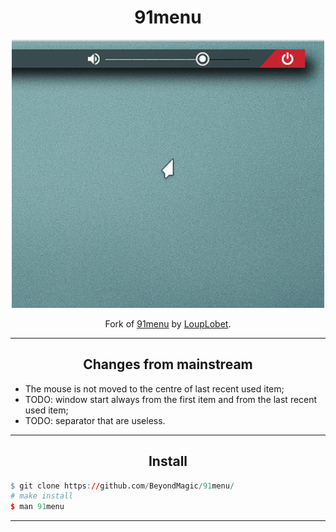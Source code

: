 <h1 align="center">91menu</h1>

<p align="center">
<img alt="Preview of 91menu" src="/.github/fixed_position.gif"/>

</p>

<p align="center">Fork of <a href="https://github.com/LoupLobet/91menu">91menu</a> by <a href="https://github.com/LoupLobet">LoupLobet</a>.</p>

---

<h2 align="center">Changes from mainstream</h2>

+ The mouse is not moved to the centre of last recent used item;
+ TODO: window start always from the first item and from the last recent used item;
+ TODO: separator that are useless.

---
  
<h2 align="center">Install</h2>

```R
$ git clone https://github.com/BeyondMagic/91menu/
# make install
$ man 91menu
```

---
